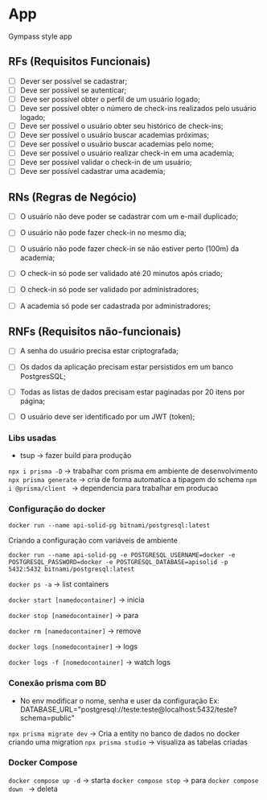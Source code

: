 # App 

Gympass style app

## RFs (Requisitos Funcionais)

- [ ] Dever ser possível se cadastrar;
- [ ] Deve ser possível se autenticar;
- [ ] Deve ser possível obter o perfil de um usuário logado;
- [ ] Deve ser possível obter o número de check-ins realizados pelo usuário logado;
- [ ] Deve ser possível o usuário obter seu histórico de check-ins;
- [ ] Deve ser possível o usuário buscar academias próximas;
- [ ] Deve ser possível o usuário buscar academias pelo nome;
- [ ] Deve ser possível o usuário realizar check-in em uma academia;
- [ ] Deve ser possível validar o check-in de um usuário;
- [ ] Deve ser possível cadastrar uma academia;

## RNs (Regras de Negócio)

- [ ] O usuário não deve poder se cadastrar com um e-mail duplicado;
- [ ] O usuário não pode fazer check-in no mesmo dia;
- [ ] O usuário não pode fazer check-in se não estiver perto (100m) da academia;
- [ ] O check-in só pode ser validado até 20 minutos após criado;
- [ ] O check-in só pode ser validado por administradores;
- [ ] A academia só pode ser cadastrada por administradores;


## RNFs (Requisitos não-funcionais)

- [ ] A senha do usuário precisa estar criptografada;
- [ ] Os dados da aplicação precisam estar persistidos em um banco PostgresSQL;
- [ ] Todas as listas de dados precisam estar paginadas por 20 itens por página;
- [ ] O usuário deve ser identificado por um JWT (token);



### Libs usadas

- tsup -> fazer build para produção

`npx i prisma -D` -> trabalhar com prisma em ambiente de desenvolvimento
`npx prisma generate` -> cria de forma automatica a tipagem do schema
`npm i @prisma/client ` -> dependencia para trabalhar em producao


### Configuração do docker

`docker run --name api-solid-pg bitnami/postgresql:latest`

Criando a configuração com variáveis de ambiente


`docker run --name api-solid-pg -e POSTGRESQL_USERNAME=docker -e POSTGRESQL_PASSWORD=docker -e POSTGRESQL_DATABASE=apisolid -p 5432:5432 bitnami/postgresql:latest`

`docker ps -a` -> list containers

`docker start [namedocontainer]` -> inicia

`docker stop [namedocontainer]` -> para

`docker rm [namedocontainer]` -> remove 

`docker logs [nomedocontainer]` -> logs

`docker logs -f [nomedocontainer]` -> watch logs

### Conexão prisma com BD

- No env modificar o nome, senha e user da configuração
Ex: DATABASE_URL="postgresql://teste:teste@localhost:5432/teste?schema=public"

`npx prisma migrate dev` -> Cria a entity no banco de dados no docker criando uma migration
`npx prisma studio` -> visualiza as tabelas criadas

### Docker Compose 

```docker compose up -d``` -> starta
```docker compose stop``` -> para
```docker compose down ``` -> deleta